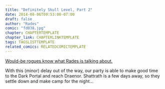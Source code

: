 ```yaml
---
title: "Definitely Skull Level, Part 2"
date: 2014-08-06T09:53:00-07:00
draft: false
author: "Rades"
comic: "fd038.jpg"
chapter: CHAPTERTEMPLATE
chapter_link: CHAPTERLINKTEMPLATE
tags: TAGSLISTTEMPLATE
related_comics: RELATEDCOMICTEMPLATE
---
```


[Would-be rogues know what Rades is talking about.](http://www.wowhead.com/item=7997/red-defias-mask)


With this (minor) delay out of the way, our party is able to make good time to the Dark Portal and reach Draenor. Shattrath is a few days away, so they settle down and make camp for the night…

